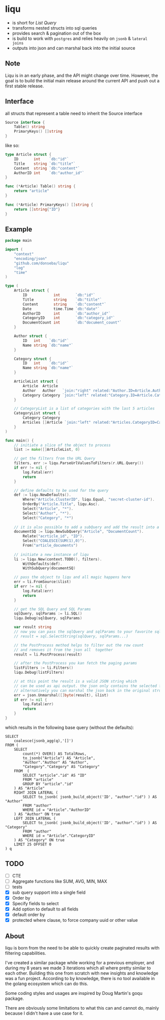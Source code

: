 # liqu

- is short for *List Query*
- transforms nested structs into sql queries
- provides search & pagination out of the box
- is build to work with `postgres` and relies heavily on `jsonb` & `lateral joins`
- outputs into json and can marshal back into the initial source

## Note 
Liqu is in an early phase, and the API might change over time.
However, the goal is to build the initial main release around the current API and push out a first stable release.

## Interface

all structs that represent a table need to inherit the Source interface

```go
Source interface {  
    Table() string  
    PrimaryKeys() []string  
}
```

like so:

```go
type Article struct {  
    ID       int    `db:"id"`  
    Title    string `db:"title"`  
    Content  string `db:"content"`  
    AuthorID int    `db:"author_id"`  
}

func (*Article) Table() string {  
    return "article"
}  
  
func (*Article) PrimaryKeys() []string {  
    return []string{"ID"}
}
```

## Example

```go
package main

import (
	"context"
	"encoding/json"
	"github.com/donseba/liqu"
	"log"
	"time"
)

type (
	Article struct {
		ID            int       `db:"id"`
		Title         string    `db:"title"`
		Content       string    `db:"content"`
		Date          time.Time `db:"date"`
		AuthorID      int       `db:"author_id"`
		CategoryID    int       `db:"category_id"`
		DocumentCount int       `db:"document_count"`
	}

	Author struct {
		ID   int    `db:"id"`
		Name string `db:"name"`
	}

	Category struct {
		ID   int    `db:"id"`
		Name string `db:"name"`
	}

	ArticleList struct {
		Article  Article
		Author   Author   `join:"right" related:"Author.ID=Article.AuthorID"`
		Category Category `join:"left" related:"Category.ID=Article.CategoryID"`
	}

	// CategoryList is a list of categories with the last 5 articles
	CategoryList struct {
		Category Category
		Articles []Article `join:"left" related:"Articles.CategoryID=Category.ID" limit:"5" offset:"0" order:"Date|DESC"`
	}
)

func main() {
	// initiate a slice of the object to process
	list := make([]ArticleList, 0)

	// get the filters from the URL Query 
	filters, err := liqu.ParseUrlValuesToFilters(r.URL.Query())
	if err != nil {
		log.Fatal(err)
		return
	}

	// define defaults to be used for the query
	def := liqu.NewDefaults().
		Where("Article.ClusterID", liqu.Equal, "secret-cluster-id").
		OrderBy("Article.Title", liqu.Asc).
		Select("Article", "*").
		Select("Author", "*").
		Select("Category", "*")
	
	// it is also possible to add a subQuery and add the result into a field. 
	documentSQ := liqu.NewSubQuery("Article", "DocumentCount").
		Relate("acrticle_id", "ID").
		Select("COALESCE(SUM(1),0)").
		From("article_documents")
	
	// initiate a new instance of liqu 
	li := liqu.New(context.TODO(), filters).
		WithDefaults(def).
		WithSubQuery(documentSQ)

	// pass the object to liqu and all magic happens here
	err = li.FromSource(&list)
	if err != nil {
		log.Fatal(err)
		return
	}

	// get the SQL Query and SQL Params
	sqlQuery, sqlParams := li.SQL()
	liqu.Debug(sqlQuery, sqlParams)

	var result string
	// now you can pass the sqlQuery and sqlParams to your favorite sql executor.
	// result = sql.SelectString(sqlQuery, sqlParams...)

	// the PostProcess method helps to filter out the row count 
	// and removes it from the json all  together
	result = li.PostProcess(result)

	// after the PostProcess you kan fetch the paging params
	listFilters := li.Filters()
	liqu.Debug(listFilters)

	// at this point the result is a valid JSON string which 
	// can be used as api output. the json only contains the selected fields. 
	// alternatively you can marshal the json back in the original struct.
	err = json.Unmarshal([]byte(result), &list)
	if err != nil {
		log.Fatal(err)
		return
	}
}
```

which results in the following base query (without the defaults):

```postgresql
SELECT
    coalesce(jsonb_agg(q),'[]')
FROM (
    SELECT
        count(*) OVER() AS TotalRows,
        to_jsonb("Article") AS "Article",
        "Author"."Author" AS "Author",
        "Category"."Category" AS "Category"
    FROM  (
        SELECT "article"."id" AS "ID"
        FROM "article"
        GROUP BY "article"."id"
    ) AS "Article"
    RIGHT JOIN LATERAL (
        SELECT to_jsonb( jsonb_build_object('ID', "author"."id") ) AS "Author"
        FROM "author"
        WHERE id = "Article"."AuthorID"
    ) AS "Author" ON true
    LEFT JOIN LATERAL (
        SELECT to_jsonb( jsonb_build_object('ID', "author"."id") ) AS "Category"
        FROM "author"
        WHERE id = "Article"."CategoryID"
    ) AS "Category" ON true
    LIMIT 25 OFFSET 0
) q

```

## TODO

- [ ]  CTE
- [ ]  Aggregate functions like SUM, AVG, MIN, MAX
- [ ]  tests
- [x]  sub query support into a single field
- [x]  Order by
- [x]  Specify fields to select
- [x]  Add option to default to all fields
- [x]  default order by
- [x]  protected where clause, to force company uuid or other value

## About 
liqu is born from the need to be able to quickly create paginated results with filtering capabilities.

I've created a similar package while working for a previous employer,
and during my 8 years we made 3 iterations which all where pretty similar to each other.
Building this one from scratch with new insights and knowledge was a fun project.
According to by knowledge, there is no tool available in the golang ecosystem which can do this.

Some coding styles and usages are inspired by Doug Martin's goqu package. 

There are obviously some limitations to what this can and cannot do, mainly because I didn't have a use case for it. 